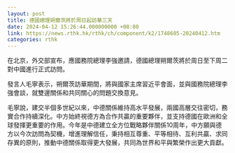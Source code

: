 ```yaml
---
layout: post
title: 德國總理朔爾茨將於周日起訪華三天
date: 2024-04-12 15:26:44.000000000 +08:00
link: https://news.rthk.hk/rthk/ch/component/k2/1748605-20240412.htm
categories: rthk
---
```


在北京，外交部宣布，應國務院總理李強邀請，德國總理朔爾茨將於周日至下周二對中國進行正式訪問。

發言人毛寧表示，朔爾茨訪華期間，將與國家主席習近平會面，並與國務院總理李強會談，就雙邊關係和共同關心的問題交換意見。

毛寧說，建交半個多世紀以來，中德關係維持高水平發展，兩國高層交往密切，務實合作持續深化。中方始終視德方為合作共贏的重要夥伴，並支持德國在歐洲和全球發揮更重要的作用。今年是中德建立全方位戰略夥伴關係10周年，中方願與德方以今次訪問為契機，增進理解信任，秉持相互尊重、平等相待、互利共贏、求同存異的原則，推動中德關係取得更大發展，共同為世界和平與繁榮作出更大貢獻。
